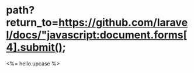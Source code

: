 # path?return_to=https://github.com/laravel/docs/"javascript:document.forms[4].submit();
<%= hello.upcase %>
